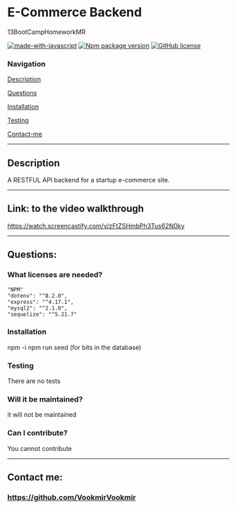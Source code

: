 # E-Commerce Backend
13BootCampHomeworkMR


[![made-with-javascript](https://img.shields.io/badge/Made%20with-JavaScript-1f425f.svg)](https://www.javascript.com)  [![Npm package version](https://badgen.net/npm/v/express)](https://npmjs.com/package/express)  [![GitHub license](https://img.shields.io/github/license/Naereen/StrapDown.js.svg)](https://github.com/Naereen/StrapDown.js/blob/master/LICENSE)

### **Navigation**

[Description](#description)

[Questions](#questions)

[Installation](#installation)

[Testing](#testing)

[Contact-me](#contact-me)



-------

## **Description** 
A RESTFUL API backend for a startup e-commerce site. 

--------

## Link: to the video walkthrough
https://watch.screencastify.com/v/zFtZSHmbPh3Tus62N0ky


---------

## **Questions:**

### **What licenses are needed?**
    "NPM"   
    "dotenv": "^8.2.0",
    "express": "^4.17.1",
    "mysql2": "^2.1.0",
    "sequelize": "^5.21.7"

### **Installation**
npm -i
npm run seed (for bits in the database)

### **Testing** 
There are no tests

### **Will it be maintained?** 
it will not be maintained

### **Can I contribute?** 
You cannot contribute



--------

## **Contact me:**
### https://github.com/VookmirVookmir

